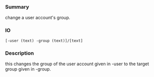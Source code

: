 ### Summary ###

change a user account's group.

### IO ###

```[-user (text) -group (text)]/[text]```

### Description ###

this changes the group of the user account given in -user to the target group given in -group.